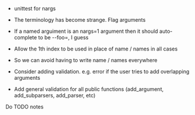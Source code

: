 - unittest for nargs

- The terminology has become strange. Flag arguments

- If a named arguiment is an nargs=1 argument then it should auto-complete to be --foo=, I guess

- Allow the 1th index to be used in place of name / names in all cases
 - So we can avoid having to write name / names everywhere

- Consider adding validation. e.g. error if the user tries to add overlapping arguments

- Add general validation for all public functions (add_argument, add_subparsers, add_parser, etc)

Do TODO notes
